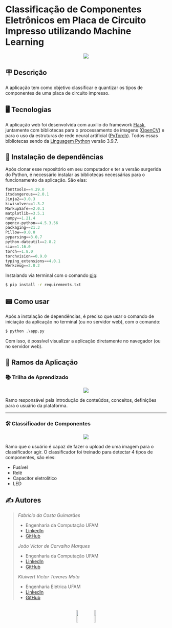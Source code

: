 # Classificação de Componentes Eletrônicos em Placa de Circuito Impresso utilizando Machine Learning

<p align="center">
  <img src="https://user-images.githubusercontent.com/65060013/153782146-1fd45186-119c-47f7-9f10-44bd09e5a0b0.gif">
</p>

## 🪧 Descrição


A aplicação tem como objetivo classificar e quantizar os tipos de componentes de uma placa de circuito impresso.

## 🖥️ Tecnologias


A aplicação web foi desenvolvida com auxílio do framework [Flask](https://flask.palletsprojects.com/en/2.0.x/), juntamente com bibliotecas para o processamento de imagens ([OpenCV](https://opencv.org/)) e para o uso da estruturas de rede neural artificial ([PyTorch](https://pytorch.org/)). Todos essas bibliotecas sendo da [Linguagem Python](https://www.python.org/) versão 3.9.7.

## 🧾 Instalação de dependências


Após clonar esse repositório em seu computador e ter a versão surgerida do Python, é necessário instalar as bibliotecas necessárias para o funcionamento da aplicação. São elas: 

```python
fonttools==4.29.0
itsdangerous==2.0.1
Jinja2==3.0.3
kiwisolver==1.3.2
MarkupSafe==2.0.1
matplotlib==3.5.1
numpy==1.21.4
opencv-python==4.5.3.56
packaging==21.3
Pillow==9.0.0
pyparsing==3.0.7
python-dateutil==2.8.2
six==1.16.0
torch==1.8.0
torchvision==0.9.0
typing_extensions==4.0.1
Werkzeug==2.0.2
```

Instalando via terminal com o comando [pip](https://pypi.org/project/pip/):

```bash
$ pip install -r requirements.txt
```


## 📟 Como usar


Após a instalação de dependências, é preciso que usar o comando de iniciação da aplicação no terminal (ou no servidor web), com o comando:

```python
$ python .\app.py
```

Com isso, é possível visualizar a aplicação diretamente no navegador (ou no servidor web).

## 🌳 Ramos da Aplicação

### 📚 Trilha de Aprendizado


<p align="center">
  <img src="https://user-images.githubusercontent.com/65060013/153949876-bc58cecd-b0a1-4eb5-9977-c5dfbdc431ba.gif">
</p>



Ramo responsável pela introdução de conteúdos, conceitos, definições para o usuário da plataforma.


<hr>

### 🛠️ Classificador de Componentes


<p align="center">
  <img src="https://user-images.githubusercontent.com/65060013/153951837-932adc0b-93b7-48a5-947b-2e7befb3290f.gif">
</p>


Ramo que o usuário é capaz de fazer o upload de uma imagem para o classificador agir. O classificador foi treinado para detectar 4 tipos de componentes, são eles:

- Fusível
- Relê
- Capacitor eletrolítico
- LED

## ✍️ Autores



> *Fabrício da Costa Guimarães* 
> - Engenharia da Computação UFAM 
> - <a href="https://www.linkedin.com/in/abriciof/" target="_blank"> LinkedIn </a> 
> - <a href="https://github.com/abriciof/" target="_blank"> GitHub </a>
> 
>
> *João Victor de Carvalho Marques*
> - Engenharia da Computação UFAM 
> - <a href="https://www.linkedin.com/in/jo%C3%A3o-marques-171261134/" target="_blank"> LinkedIn </a>
> - <a href="https://github.com/laffayatte" target="_blank"> GitHub </a>
> 
>
> *Kluiwert Victor Tavares Mota* 
> - Engenharia Elétrica UFAM
> - <a href="https://www.linkedin.com/" target="_blank"> LinkedIn </a>
> - <a href="https://github.com/kluiwert/" target="_blank"> GitHub </a>
>



<p align="center">
  <br>
  <img src="https://user-images.githubusercontent.com/65060013/156955108-35069a93-3c6e-4e07-abf8-dfd5f3a443bb.png" style="width:10%">
    <img src="https://user-images.githubusercontent.com/65060013/156952397-8edfe44c-edfc-406c-bfb0-87f7a5e73e0b.png" style="width:10%">
</p>



